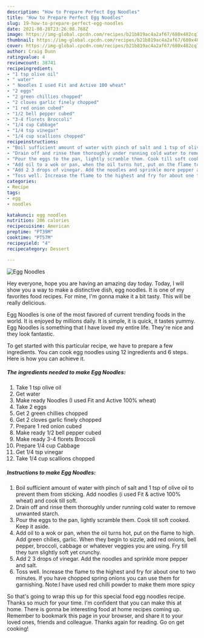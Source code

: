 ```yaml
---
description: "How to Prepare Perfect Egg Noodles"
title: "How to Prepare Perfect Egg Noodles"
slug: 19-how-to-prepare-perfect-egg-noodles
date: 2021-08-28T23:26:08.768Z
image: https://img-global.cpcdn.com/recipes/b21b819ac4a2af67/680x482cq70/egg-noodles-recipe-main-photo.jpg
thumbnail: https://img-global.cpcdn.com/recipes/b21b819ac4a2af67/680x482cq70/egg-noodles-recipe-main-photo.jpg
cover: https://img-global.cpcdn.com/recipes/b21b819ac4a2af67/680x482cq70/egg-noodles-recipe-main-photo.jpg
author: Craig Dunn
ratingvalue: 4
reviewcount: 38741
recipeingredient:
- "1 tsp olive oil"
- " water"
- " Noodles I used Fit and Active 100 wheat"
- "2 eggs"
- "2 green chillies chopped"
- "2 cloves garlic finely chopped"
- "1 red onion cubed"
- "1/2 bell pepper cubed"
- "3-4 florets Broccoli"
- "1/4 cup Cabbage"
- "1/4 tsp vinegar"
- "1/4 cup scallions chopped"
recipeinstructions:
- "Boil sufficient amount of water with pinch of salt and 1 tsp of olive oil to prevent them from sticking. Add noodles (i used Fit &amp; active 100% wheat) and cook till soft."
- "Drain off and rinse them thoroughly under running cold water to remove unwanted starch."
- "Pour the eggs to the pan, lightly scramble them. Cook till soft cooked. Keep it aside."
- "Add oil to a wok or pan, when the oil turns hot, put on the flame to high. Add green chilies, garlic. When they begin to sizzle, add red onions, bell pepper, broccoli, cabbage or whatever veggies you are using. Fry till they turn slightly soft yet crunchy."
- "Add 2 3 drops of vinegar. Add the noodles and sprinkle more pepper and salt."
- "Toss well. Increase the flame to the highest and fry for about one to two minutes. If you have chopped spring onions you can use them for garnishing. Note:I have used red chilli powder to make them more spicy"
categories:
- Recipe
tags:
- egg
- noodles

katakunci: egg noodles 
nutrition: 206 calories
recipecuisine: American
preptime: "PT39M"
cooktime: "PT57M"
recipeyield: "4"
recipecategory: Dessert

---
```



![Egg Noodles](https://img-global.cpcdn.com/recipes/b21b819ac4a2af67/680x482cq70/egg-noodles-recipe-main-photo.jpg)

Hey everyone, hope you are having an amazing day today. Today, I will show you a way to make a distinctive dish, egg noodles. It is one of my favorites food recipes. For mine, I'm gonna make it a bit tasty. This will be really delicious.

Egg Noodles is one of the most favored of current trending foods in the world. It is enjoyed by millions daily. It is simple, it is quick, it tastes yummy. Egg Noodles is something that I have loved my entire life. They're nice and they look fantastic.




To get started with this particular recipe, we have to prepare a few ingredients. You can cook egg noodles using 12 ingredients and 6 steps. Here is how you can achieve it.

<!--inarticleads1-->

##### The ingredients needed to make Egg Noodles:

1. Take 1 tsp olive oil
1. Get  water
1. Make ready  Noodles (I used Fit and Active 100% wheat)
1. Take 2 eggs
1. Get 2 green chillies chopped
1. Get 2 cloves garlic finely chopped
1. Prepare 1 red onion cubed
1. Make ready 1/2 bell pepper cubed
1. Make ready 3-4 florets Broccoli
1. Prepare 1/4 cup Cabbage
1. Get 1/4 tsp vinegar
1. Take 1/4 cup scallions chopped




<!--inarticleads2-->

##### Instructions to make Egg Noodles:

1. Boil sufficient amount of water with pinch of salt and 1 tsp of olive oil to prevent them from sticking. Add noodles (i used Fit &amp; active 100% wheat) and cook till soft.
1. Drain off and rinse them thoroughly under running cold water to remove unwanted starch.
1. Pour the eggs to the pan, lightly scramble them. Cook till soft cooked. Keep it aside.
1. Add oil to a wok or pan, when the oil turns hot, put on the flame to high. Add green chilies, garlic. When they begin to sizzle, add red onions, bell pepper, broccoli, cabbage or whatever veggies you are using. Fry till they turn slightly soft yet crunchy.
1. Add 2 3 drops of vinegar. Add the noodles and sprinkle more pepper and salt.
1. Toss well. Increase the flame to the highest and fry for about one to two minutes. If you have chopped spring onions you can use them for garnishing. Note:I have used red chilli powder to make them more spicy




So that's going to wrap this up for this special food egg noodles recipe. Thanks so much for your time. I'm confident that you can make this at home. There is gonna be interesting food at home recipes coming up. Remember to bookmark this page in your browser, and share it to your loved ones, friends and colleague. Thanks again for reading. Go on get cooking!
